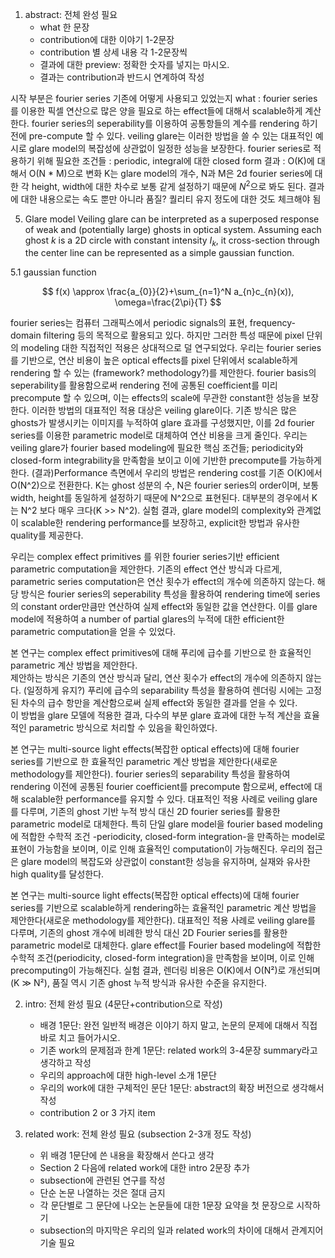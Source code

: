 1. abstract: 전체 완성 필요
	- what 한 문장
	- contribution에 대한 이야기 1-2문장
	- contribution 별 상세 내용 각 1-2문장씩
	- 결과에 대한 preview: 정확한 숫자를 넣지는 마시오.
	- 결과는 contribution과 반드시 연계하여 작성

시작 부분은 fourier series 기존에 어떻게 사용되고 있었는지
what : fourier series를 이용한 픽셀 연산으로 많은 양을 필요로 하는 effect들에 대해서 scalable하게 계산한다.
fourier series의 seperability를 이용하여 공통항들의 계수를 rendering 하기 전에 pre-compute 할 수 있다. veiling glare는 이러한 방법을 쓸 수 있는 대표적인 예시로 glare model의 복잡성에 상관없이 일정한 성능을 보장한다.
fourier series로 적용하기 위해 필요한 조건들 : periodic, integral에 대한 closed form
결과 : O(K)에 대해서 O(N * M)으로 변화 K는 glare model의 개수, N과 M은 2d fourier series에 대한 각 height, width에 대한 차수로 보통 같게 설정하기 때문에 $N^2$으로 봐도 된다. 결과에 대한 내용으로는 속도 뿐만 아니라 품질? 퀄리티 유지 정도에 대한 것도 체크해야 됨

5. Glare model
Veiling glare can be interpreted as a superposed response of weak and (potentially large) ghosts in optical system. Assuming each ghost $k$ is a 2D circle with constant intensity $I_{k}$, it cross-section through the center line can be represented as a simple gaussian function.

5.1 gaussian function

$$
f(x) \approx \frac{a_{0}}{2}+\sum_{n=1}^N a_{n}c_{n}(x)), \omega=\frac{2\pi}{T}
$$


fourier series는 컴퓨터 그래픽스에서 periodic signals의 표현, frequency-domain filtering 등의 목적으로 활용되고 있다. 하지만 그러한 특성 때문에 pixel 단위의 modeling 대한 직접적인 적용은 상대적으로 덜 연구되었다.
우리는 fourier series를 기반으로, 연산 비용이 높은 optical effects를 pixel 단위에서 scalable하게 rendering 할 수 있는 (framework? methodology?)를 제안한다. fourier basis의 seperability를 활용함으로써 rendering 전에 공통된 coefficient를 미리 precompute 할 수 있으며, 이는 effects의 scale에 무관한 constant한 성능을 보장한다.
이러한 방법의 대표적인 적용 대상은 veiling glare이다. 기존 방식은 많은 ghosts가 발생시키는 이미지를 누적하여 glare 효과를 구성했지만, 이를 2d fourier series를 이용한 parametric model로 대체하여 연산 비용을 크게 줄인다.
우리는 veiling glare가 fourier based modeling에 필요한 핵심 조건들; periodicity와 closed-form integrability을 만족함을 보이고 이에 기반한 precompute를 가능하게 한다.
(결과)Performance 측면에서 우리의 방법은 rendering cost를 기존 O(K)에서 O(N^2)으로 전환한다. K는 ghost 성분의 수, N은 fourier series의 order이며, 보통 width, height를 동일하게 설정하기 때문에 N^2으로 표현된다. 대부분의 경우에서 K는 N^2 보다 매우 크다(K >> N^2). 실험 결과, glare model의 complexity와 관계없이 scalable한 rendering performance를 보장하고, explicit한 방법과 유사한 quality를 제공한다.


우리는 complex effect primitives 를 위한 fourier series기반 efficient parametric computation을 제안한다.
기존의 effect 연산 방식과 다르게, parametric series computation은 연산 횟수가 effect의 개수에 의존하지 않는다.
해당 방식은 fourier series의 seperability 특성을 활용하여 rendering time에 series의 constant order만큼만 연산하여 실제 effect와 동일한 값을 연산한다.
이를 glare model에 적용하여 a number of partial glares의 누적에 대한 efficient한 parametric computation을 얻을 수 있었다. 

본 연구는 complex effect primitives에 대해 푸리에 급수를 기반으로 한 효율적인 parametric 계산 방법을 제안한다.  
제안하는 방식은 기존의 연산 방식과 달리, 연산 횟수가 effect의 개수에 의존하지 않는다. (일정하게 유지?)
푸리에 급수의 separability 특성을 활용하여 렌더링 시에는 고정된 차수의 급수 항만을 계산함으로써 실제 effect와 동일한 결과를 얻을 수 있다.  
이 방법을 glare 모델에 적용한 결과, 다수의 부분 glare 효과에 대한 누적 계산을 효율적인 parametric 방식으로 처리할 수 있음을 확인하였다.

본 연구는 multi-source light effects(복잡한 optical effects)에 대해 fourier series를 기반으로 한 효율적인 parametric 계산 방법을 제안한다(새로운 methodology를 제안한다).
fourier series의 separability 특성을 활용하여 rendering 이전에 공통된 fourier coefficient를 precompute 함으로써, effect에 대해 scalable한 performance를 유지할 수 있다.
대표적인 적용 사례로 veiling glare를 다루며, 기존의 ghost 기반 누적 방식 대신 2D fourier series를 활용한 parametric model로 대체한다.
특히 단일 glare model을 fourier based modeling에 적합한 수학적 조건 -periodicity, closed-form integration-을 만족하는 model로 표현이 가능함을 보이며, 이로 인해 효율적인 computation이 가능해진다.
우리의 접근은 glare model의 복잡도와 상관없이 constant한 성능을 유지하며, 실재와 유사한 high quality를 달성한다.

본 연구는 multi-source light effects(복잡한 optical effects)에 대해 fourier series를 기반으로 scalable하게 rendering하는 효율적인 parametric 계산 방법을 제안한다(새로운 methodology를 제안한다).
대표적인 적용 사례로 veiling glare를 다루며, 기존의 ghost 개수에 비례한 방식 대신 2D Fourier series를 활용한 parametric model로 대체한다. 
glare effect를 Fourier based modeling에 적합한 수학적 조건(periodicity, closed-form integration)을 만족함을 보이며, 이로 인해 precomputing이 가능해진다. 
실험 결과, 렌더링 비용은 O(K)에서 O(N²)로 개선되며(K ≫ N²), 품질 역시 기존 ghost 누적 방식과 유사한 수준을 유지한다.



2. intro: 전체 완성 필요 (4문단+contribution으로 작성)
	- 배경 1문단: 완전 일반적 배경은 이야기 하지 말고, 논문의 문제에 대해서 직접 바로 치고 들어가시오.
	- 기존 work의 문제점과 한계 1문단: related work의 3-4문장 summary라고 생각하고 작성
	- 우리의 approach에 대한 high-level 소개 1문단
	- 우리의 work에 대한 구체적인 문단 1문단: abstract의 확장 버전으로 생각해서 작성
	- contribution 2 or 3 가지 item

3. related work: 전체 완성 필요 (subsection 2-3개 정도 작성)
	- 위 배경 1문단에 쓴 내용을 확장해서 쓴다고 생각
	- Section 2 다음에 related work에 대한 intro 2문장 추가
	- subsection에 관련된 연구를 작성
	- 단순 논문 나열하는 것은 절대 금지
	- 각 문단별로 그 문단에 나오는 논문들에 대한 1문장 요약을 첫 문장으로 시작하기
	- subsection의 마지막은 우리의 일과 related work의 차이에 대해서 관계지어 기술 필요
